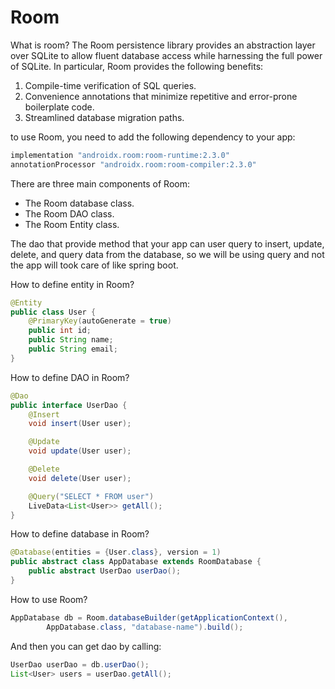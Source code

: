 # Room

What is room?
The Room persistence library provides an abstraction layer over SQLite to allow fluent database access while harnessing the full power of SQLite. In particular, Room provides the following benefits:

1. Compile-time verification of SQL queries.
2. Convenience annotations that minimize repetitive and error-prone boilerplate code.
3. Streamlined database migration paths.

to use Room, you need to add the following dependency to your app:

```groovy
implementation "androidx.room:room-runtime:2.3.0"
annotationProcessor "androidx.room:room-compiler:2.3.0"
```

There are three main components of Room:

- The Room database class.
- The Room DAO class.
- The Room Entity class.

The dao that provide method that your app can user query to insert, update, delete, and query data from the database, so we will be using query and not the app will took care of like spring boot.

How to define entity in Room?

```java
@Entity
public class User {
    @PrimaryKey(autoGenerate = true)
    public int id;
    public String name;
    public String email;
}
```

How to define DAO in Room?

```java
@Dao
public interface UserDao {
    @Insert
    void insert(User user);

    @Update
    void update(User user);

    @Delete
    void delete(User user);

    @Query("SELECT * FROM user")
    LiveData<List<User>> getAll();
}


```

How to define database in Room?

```java
@Database(entities = {User.class}, version = 1)
public abstract class AppDatabase extends RoomDatabase {
    public abstract UserDao userDao();
}
```

How to use Room?

```java
AppDatabase db = Room.databaseBuilder(getApplicationContext(),
        AppDatabase.class, "database-name").build();
```

And then you can get dao by calling:

```java
UserDao userDao = db.userDao();
List<User> users = userDao.getAll();
```
